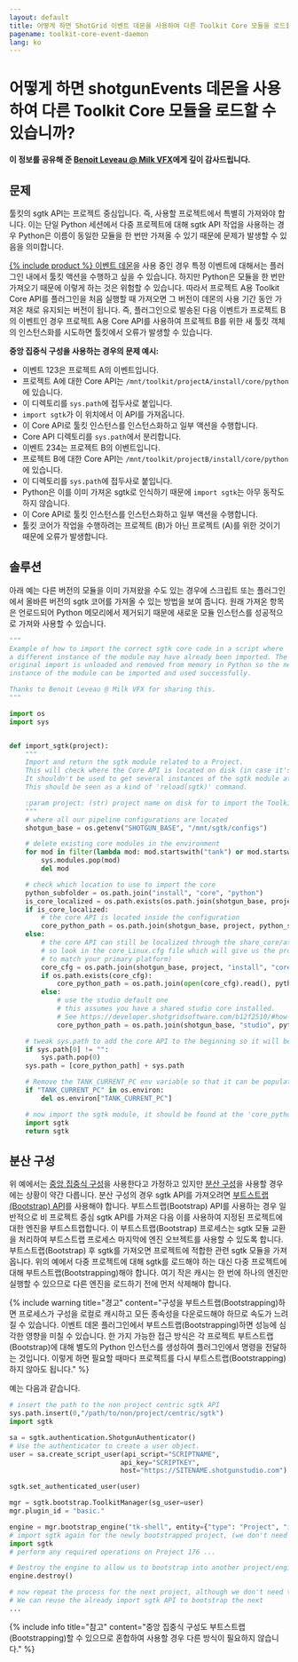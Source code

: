```yaml
---
layout: default
title: 어떻게 하면 ShotGrid 이벤트 데몬을 사용하여 다른 Toolkit Core 모듈을 로드할 수 있습니까?
pagename: toolkit-core-event-daemon
lang: ko
---
```


# 어떻게 하면 shotgunEvents 데몬을 사용하여 다른 Toolkit Core 모듈을 로드할 수 있습니까?

**이 정보를 공유해 준 [Benoit Leveau @ Milk VFX](https://github.com/benoit-leveau)에게 깊이 감사드립니다.**

## 문제

툴킷의 sgtk API는 프로젝트 중심입니다. 즉, 사용할 프로젝트에서 특별히 가져와야 합니다. 이는 단일 Python 세션에서 다중 프로젝트에 대해 sgtk API 작업을 사용하는 경우 Python은 이름이 동일한 모듈을 한 번만 가져올 수 있기 때문에 문제가 발생할 수 있음을 의미합니다.

[{% include product %} 이벤트 데몬](https://github.com/shotgunsoftware/shotgunEvents)을 사용 중인 경우 특정 이벤트에 대해서는 플러그인 내에서 툴킷 액션을 수행하고 싶을 수 있습니다. 하지만 Python은 모듈을 한 번만 가져오기 때문에 이렇게 하는 것은 위험할 수 있습니다. 따라서 프로젝트 A용 Toolkit Core API를 플러그인을 처음 실행할 때 가져오면 그 버전이 데몬의 사용 기간 동안 가져온 채로 유지되는 버전이 됩니다. 즉, 플러그인으로 발송된 다음 이벤트가 프로젝트 B의 이벤트인 경우 프로젝트 A용 Core API를 사용하여 프로젝트 B를 위한 새 툴킷 객체의 인스턴스화를 시도하면 툴킷에서 오류가 발생할 수 있습니다.

**중앙 집중식 구성을 사용하는 경우의 문제 예시:**

- 이벤트 123은 프로젝트 A의 이벤트입니다.
- 프로젝트 A에 대한 Core API는 `/mnt/toolkit/projectA/install/core/python`에 있습니다.
- 이 디렉토리를 `sys.path`에 접두사로 붙입니다.
- `import sgtk`가 이 위치에서 이 API를 가져옵니다.
- 이 Core API로 툴킷 인스턴스를 인스턴스화하고 일부 액션을 수행합니다.
- Core API 디렉토리를 `sys.path`에서 분리합니다.
- 이벤트 234는 프로젝트 B의 이벤트입니다.
- 프로젝트 B에 대한 Core API는 `/mnt/toolkit/projectB/install/core/python`에 있습니다.
- 이 디렉토리를 `sys.path`에 접두사로 붙입니다.
- Python은 이를 이미 가져온 sgtk로 인식하기 때문에 `import sgtk`는 아무 동작도 하지 않습니다.
- 이 Core API로 툴킷 인스턴스를 인스턴스화하고 일부 액션을 수행합니다.
- 툴킷 코어가 작업을 수행하려는 프로젝트 (B)가 아닌 프로젝트 (A)를 위한 것이기 때문에 오류가 발생합니다.

## 솔루션

아래 예는 다른 버전의 모듈을 이미 가져왔을 수도 있는 경우에 스크립트 또는 플러그인에서 올바른 버전의 sgtk 코어를 가져올 수 있는 방법을 보여 줍니다. 원래 가져온 항목은 언로드되어 Python 메모리에서 제거되기 때문에 새로운 모듈 인스턴스를 성공적으로 가져와 사용할 수 있습니다.

```python
"""
Example of how to import the correct sgtk core code in a script where
a different instance of the module may have already been imported. The
original import is unloaded and removed from memory in Python so the new
instance of the module can be imported and used successfully.

Thanks to Benoit Leveau @ Milk VFX for sharing this.
"""

import os
import sys


def import_sgtk(project):
    """
    Import and return the sgtk module related to a Project.
    This will check where the Core API is located on disk (in case it's localized or shared).
    It shouldn't be used to get several instances of the sgtk module at different places.
    This should be seen as a kind of 'reload(sgtk)' command.

    :param project: (str) project name on disk for to import the Toolkit Core API for.
    """
    # where all our pipeline configurations are located
    shotgun_base = os.getenv("SHOTGUN_BASE", "/mnt/sgtk/configs")

    # delete existing core modules in the environment
    for mod in filter(lambda mod: mod.startswith("tank") or mod.startswith("sgtk"), sys.modules):
        sys.modules.pop(mod)
        del mod

    # check which location to use to import the core
    python_subfolder = os.path.join("install", "core", "python")
    is_core_localized = os.path.exists(os.path.join(shotgun_base, project, "install", "core", "_core_upgrader.py"))
    if is_core_localized:
        # the core API is located inside the configuration
        core_python_path = os.path.join(shotgun_base, project, python_subfolder)
    else:
        # the core API can still be localized through the share_core/attach_to_core commands
        # so look in the core_Linux.cfg file which will give us the proper location (modify this
        # to match your primary platform)
        core_cfg = os.path.join(shotgun_base, project, "install", "core", "core_Linux.cfg")
        if os.path.exists(core_cfg):
            core_python_path = os.path.join(open(core_cfg).read(), python_subfolder)
        else:
            # use the studio default one
            # this assumes you have a shared studio core installed.
            # See https://developer.shotgridsoftware.com/b12f2510/#how-do-i-share-the-toolkit-core-between-projects
            core_python_path = os.path.join(shotgun_base, "studio", python_subfolder)

    # tweak sys.path to add the core API to the beginning so it will be picked up
    if sys.path[0] != "":
        sys.path.pop(0)
    sys.path = [core_python_path] + sys.path

    # Remove the TANK_CURRENT_PC env variable so that it can be populated by the new import
    if "TANK_CURRENT_PC" in os.environ:
        del os.environ["TANK_CURRENT_PC"]

    # now import the sgtk module, it should be found at the 'core_python_path' location above
    import sgtk
    return sgtk
```

## 분산 구성

위 예에서는 [중앙 집중식 구성](https://developer.shotgunsoftware.com/tk-core/initializing.html#centralized-configurations)을 사용한다고 가정하고 있지만 [분산 구성](https://developer.shotgunsoftware.com/tk-core/initializing.html#distributed-configurations)을 사용할 경우에는 상황이 약간 다릅니다. 분산 구성의 경우 sgtk API를 가져오려면 [부트스트랩(Bootstrap) API](https://developer.shotgunsoftware.com/tk-core/initializing.html#bootstrap-api)를 사용해야 합니다. 부트스트랩(Bootstrap) API를 사용하는 경우 일반적으로 비 프로젝트 중심 sgtk API를 가져온 다음 이를 사용하여 지정된 프로젝트에 대한 엔진을 부트스트랩합니다.
이 부트스트랩(Bootstrap) 프로세스는 sgtk 모듈 교환을 처리하여 부트스트랩 프로세스 마지막에 엔진 오브젝트를 사용할 수 있도록 합니다. 부트스트랩(Bootstrap) 후 sgtk를 가져오면 프로젝트에 적합한 관련 sgtk 모듈을 가져옵니다. 위의 예에서 다중 프로젝트에 대해 sgtk를 로드해야 하는 대신 다중 프로젝트에 대해 부트스트랩(Bootstrapping)해야 합니다. 여기 작은 캐시는 한 번에 하나의 엔진만 실행할 수 있으므로 다른 엔진을 로드하기 전에 먼저 삭제해야 합니다.

{% include warning title="경고" content="구성을 부트스트랩(Bootstrapping)하면 프로세스가 구성을 로컬로 캐시하고 모든 종속성을 다운로드해야 하므로 속도가 느려질 수 있습니다. 이벤트 데몬 플러그인에서 부트스트랩(Bootstrapping)하면 성능에 심각한 영향을 미칠 수 있습니다. 한 가지 가능한 접근 방식은 각 프로젝트 부트스트랩(Bootstrap)에 대해 별도의 Python 인스턴스를 생성하여 플러그인에서 명령을 전달하는 것입니다. 이렇게 하면 필요할 때마다 프로젝트를 다시 부트스트랩(Bootstrapping)하지 않아도 됩니다." %}


예는 다음과 같습니다.

```python
# insert the path to the non project centric sgtk API
sys.path.insert(0,"/path/to/non/project/centric/sgtk")
import sgtk

sa = sgtk.authentication.ShotgunAuthenticator()
# Use the authenticator to create a user object.
user = sa.create_script_user(api_script="SCRIPTNAME",
                            api_key="SCRIPTKEY",
                            host="https://SITENAME.shotgunstudio.com")

sgtk.set_authenticated_user(user)

mgr = sgtk.bootstrap.ToolkitManager(sg_user=user)
mgr.plugin_id = "basic."

engine = mgr.bootstrap_engine("tk-shell", entity={"type": "Project", "id": 176})
# import sgtk again for the newly bootstrapped project, (we don't need to handle setting sys paths)
import sgtk
# perform any required operations on Project 176 ...

# Destroy the engine to allow us to bootstrap into another project/engine.
engine.destroy()

# now repeat the process for the next project, although we don't need to do the initial non-project centric sgtk import this time.
# We can reuse the already import sgtk API to bootstrap the next
...
```

{% include info title="참고" content="중앙 집중식 구성도 부트스트랩(Bootstrapping)할 수 있으므로 혼합하여 사용할 경우 다른 방식이 필요하지 않습니다." %}